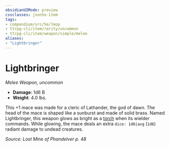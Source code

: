 ```yaml
---
obsidianUIMode: preview
cssclasses: json5e-item
tags:
- compendium/src/5e/lmop
- ttrpg-cli/item/rarity/uncommon
- ttrpg-cli/item/weapon/simple/melee
aliases: 
- "Lightbringer"
---
```

# Lightbringer
*Melee Weapon, uncommon*  

- **Damage**: 1d6 B
- **Weight**: 4.0 lbs.

This +1 mace was made for a cleric of Lathander, the god of dawn. The head of the mace is shaped like a sunburst and made of solid brass. Named Lightbringer, this weapon glows as bright as a [torch](compendium/items/torch.md) when its wielder commands. While glowing, the mace deals an extra `dice: 1d6|avg` (`1d6`) radiant damage to undead creatures.

*Source: Lost Mine of Phandelver p. 48*